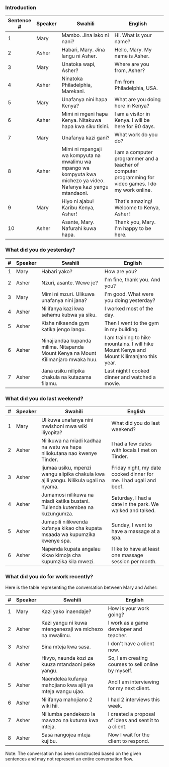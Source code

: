 

### Introduction

| Sentence # | Speaker | Swahili | English |
|------------|---------|---------|---------|
| 1 | Mary | Mambo. Jina lako ni nani? | Hi. What is your name? |
| 2 | Asher | Habari, Mary. Jina langu ni Asher. | Hello, Mary. My name is Asher. |
| 3 | Mary | Unatoka wapi, Asher? | Where are you from, Asher? |
| 4 | Asher | Ninatoka Philadelphia, Marekani. | I'm from Philadelphia, USA. |
| 5 | Mary | Unafanya nini hapa Kenya? | What are you doing here in Kenya? |
| 6 | Asher | Mimi ni mgeni hapa Kenya. Nitakuwa hapa kwa siku tisini. | I am a visitor in Kenya. I will be here for 90 days. |
| 7 | Mary | Unafanya kazi gani? | What work do you do? |
| 8 | Asher | Mimi ni mpangaji wa kompyuta na mwalimu wa mpango wa kompyuta kwa michezo ya video. Nafanya kazi yangu mtandaoni. | I am a computer programmer and a teacher of computer programming for video games. I do my work online. |
| 9 | Mary | Hiyo ni ajabu! Karibu Kenya, Asher! | That's amazing! Welcome to Kenya, Asher! |
| 10 | Asher | Asante, Mary. Nafurahi kuwa hapa. | Thank you, Mary. I'm happy to be here. |


### What did you do yesterday?

|  #  | Speaker | Swahili                                          | English                                            |
|----:|---------|-------------------------------------------------|----------------------------------------------------|
|   1 | Mary    | Habari yako?                                     | How are you?                                       |
|   2 | Asher   | Nzuri, asante. Wewe je?                          | I'm fine, thank you. And you?                      |
|   3 | Mary    | Mimi ni mzuri. Ulikuwa unafanya nini jana?       | I'm good. What were you doing yesterday?           |
|   4 | Asher   | Nilifanya kazi kwa sehemu kubwa ya siku.         | I worked most of the day.                          |
|   5 | Asher   | Kisha nikaenda gym katika jengo langu.           | Then I went to the gym in my building.             |
|   6 | Asher   | Ninajiandaa kupanda milima. Nitapanda Mount Kenya na Mount Kilimanjaro mwaka huu. | I am training to hike mountains. I will hike Mount Kenya and Mount Kilimanjaro this year. |
|   7 | Asher   | Jana usiku nilipika chakula na kutazama filamu.  | Last night I cooked dinner and watched a movie.    |


### What did you do last weekend?

|  #  | Speaker | Swahili                                                                 | English                                                |
|----:|---------|------------------------------------------------------------------------|--------------------------------------------------------|
|   1 | Mary    | Ulikuwa unafanya nini mwishoni mwa wiki iliyopita?                      | What did you do last weekend?                           |
|   2 | Asher   | Nilikuwa na miadi kadhaa na watu wa hapa niliokutana nao kwenye Tinder. | I had a few dates with locals I met on Tinder.          |
|   3 | Asher   | Ijumaa usiku, mpenzi wangu alipika chakula kwa ajili yangu. Nilikula ugali na nyama. | Friday night, my date cooked dinner for me. I had ugali and beef. |
|   4 | Asher   | Jumamosi nilikuwa na miadi katika bustani. Tulienda kutembea na kuzungumza. | Saturday, I had a date in the park. We walked and talked. |
|   5 | Asher   | Jumapili nilikwenda kufanya kikao cha kupata msaada wa kupumzika kwenye spa. | Sunday, I went to have a massage at a spa.               |
|   6 | Asher   | Napenda kupata angalau kikao kimoja cha kupumzika kila mwezi.             | I like to have at least one massage session per month.  |


### What did you do for work recently?

Here is the table representing the conversation between Mary and Asher:

|  #  | Speaker | Swahili                                                                 | English                                                  |
|----:|---------|------------------------------------------------------------------------|----------------------------------------------------------|
|   1 | Mary    | Kazi yako inaendaje?                                                    | How is your work going?                                  |
|   2 | Asher   | Kazi yangu ni kuwa mtengenezaji wa michezo na mwalimu.                  | I work as a game developer and teacher.                  |
|   3 | Asher   | Sina mteja kwa sasa.                                                    | I don't have a client now.                               |
|   4 | Asher   | Hivyo, naunda kozi za kuuza mtandaoni peke yangu.                        | So, I am creating courses to sell online by myself.       |
|   5 | Asher   | Naendelea kufanya mahojiano kwa ajili ya mteja wangu ujao.               | And I am interviewing for my next client.                 |
|   6 | Asher   | Nilifanya mahojiano 2 wiki hii.                                         | I had 2 interviews this week.                            |
|   7 | Asher   | Niliumba pendekezo la mawazo na kutuma kwa mteja.                        | I created a proposal of ideas and sent it to a client.    |
|   8 | Asher   | Sasa nangojea mteja kujibu.                                              | Now I wait for the client to respond.                     |

Note: The conversation has been constructed based on the given sentences and may not represent an entire conversation flow.


